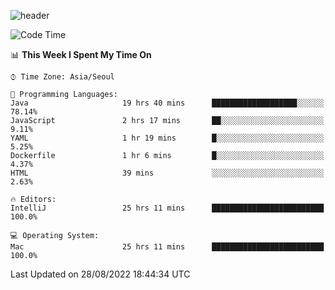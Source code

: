 ![header](https://capsule-render.vercel.app/api?type=Egg&color=auto&height=300&section=header&text=PoPo&fontSize=90animation=fadeIn)

  <!--START_SECTION:waka-->
![Code Time](http://img.shields.io/badge/Code%20Time-50%20hrs%2039%20mins-blue)

📊 **This Week I Spent My Time On** 

```text
⌚︎ Time Zone: Asia/Seoul

💬 Programming Languages: 
Java                     19 hrs 40 mins      ███████████████████░░░░░░   78.14% 
JavaScript               2 hrs 17 mins       ██░░░░░░░░░░░░░░░░░░░░░░░   9.11% 
YAML                     1 hr 19 mins        █░░░░░░░░░░░░░░░░░░░░░░░░   5.25% 
Dockerfile               1 hr 6 mins         █░░░░░░░░░░░░░░░░░░░░░░░░   4.37% 
HTML                     39 mins             ░░░░░░░░░░░░░░░░░░░░░░░░░   2.63%

🔥 Editors: 
IntelliJ                 25 hrs 11 mins      █████████████████████████   100.0%

💻 Operating System: 
Mac                      25 hrs 11 mins      █████████████████████████   100.0%

```


 Last Updated on 28/08/2022 18:44:34 UTC
<!--END_SECTION:waka-->
